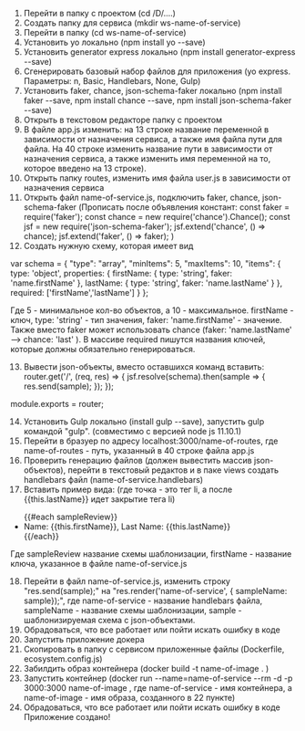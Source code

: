 1. Перейти в папку с проектом (cd /D/....)
2. Создать папку для сервиса (mkdir ws-name-of-service)
3. Перейти в папку (cd ws-name-of-service)
4. Установить yo локально (npm install yo --save)
5. Установить generator express локально (npm install generator-express --save)
6. Сгенерировать базовый набор файлов для приложения (yo express.
Параметры: n, Basic, Handlebars, None, Gulp)
7. Установить faker, chance, json-schema-faker локально (npm install faker --save, npm install chance --save, npm install json-schema-faker --save)
8. Открыть в текстовом редакторе папку с проектом
9. В файле app.js изменить: на 13 строке название переменной в зависимости от назначения сервиса, а также имя файла пути для файла. На 40 строке изменить название пути в зависимости от назначения сервиса, а также изменить имя переменной на то, которое введено на 13 строке).
10. Открыть папку routes, изменить имя файла user.js в зависимости от назначения сервиса
11. Открыть файл name-of-service.js, подключить faker, chance, json-schema-faker (Прописать после объявления констант: 
const faker = require('faker');
const chance = new require('chance').Chance();
const jsf = new require('json-schema-faker');
jsf.extend('chance', () => chance);
jsf.extend('faker', () => faker);
)
12. Создать нужную схему, которая имеет вид

var schema = {
  "type": "array",
  "minItems": 5,
  "maxItems": 10,
  "items": {
    type: 'object',
    properties: {
      firstName: {
        type: 'string',
        faker: 'name.firstName'
      },
      lastName: {
        type: 'string',
        faker: 'name.lastName'
      }
    },
    required: ['firstName','lastName']
  }
};

Где 5 - минимальное кол-во объектов, а 10 - максимальное. firstName - ключ, type: 'string' - тип значения, faker: 'name.firstName' - значение. Также вместо faker может использовать chance (faker: 'name.lastName' --> chance: 'last' ). В массиве required пишутся названия ключей, которые должны обязательно генерироваться. 

13. Вывести json-объекты, вместо оставшихся команд вставить:
router.get('/', (req, res) => {
  jsf.resolve(schema).then(sample => {
    res.send(sample);
  });
});

module.exports = router;

14. Установить Gulp локально (install gulp --save), запустить gulp командой "gulp". (совместимо с версией node js 11.10.1)
15. Перейти в бразуер по адресу localhost:3000/name-of-routes, где name-of-routes - путь, указанный в 40 строке файла app.js
16. Проверить генерацию файлов (должен вывестить массив json-объектов), перейти в текстовый редактов и в паке views создать handlebars файл (name-of-service.handlebars)
17. Вставить пример вида:
(где точка - это тег li, а после {{this.lastName}} идет закрытие тега li)

<ul>
    {{#each sampleReview}}
    <li>Name: {{this.firstName}}, Last Name: {{this.lastName}}</li>
    {{/each}}
</ul>

Где sampleReview название схемы шаблонизации, firstName - название ключа, указанное в файле name-of-service.js

18. Перейти в файл name-of-service.js, изменить строку "res.send(sample);" на "res.render('name-of-service', { sampleName: sample});", где name-of-service - название handlebars файла, sampleName - название схемы шаблонизации, sample - шаблонизируемая схема с json-объектами.
19. Обрадоваться, что все работает или пойти искать ошибку в коде
20. Запустить приложение докера
21. Скопировать в папку с сервисом приложенные файлы (Dockerfile, ecosystem.config.js)
22. Забилдить образ контейнера (docker build -t name-of-image . )
23. Запустить контейнер (docker run --name=name-of-service --rm -d -p 3000:3000 name-of-image , где name-of-service - имя контейнера, а name-of-image - имя образа, созданного в 22 пункте)
24. Обрадоваться, что все работает или пойти искать ошибку в коде
Приложение создано!
